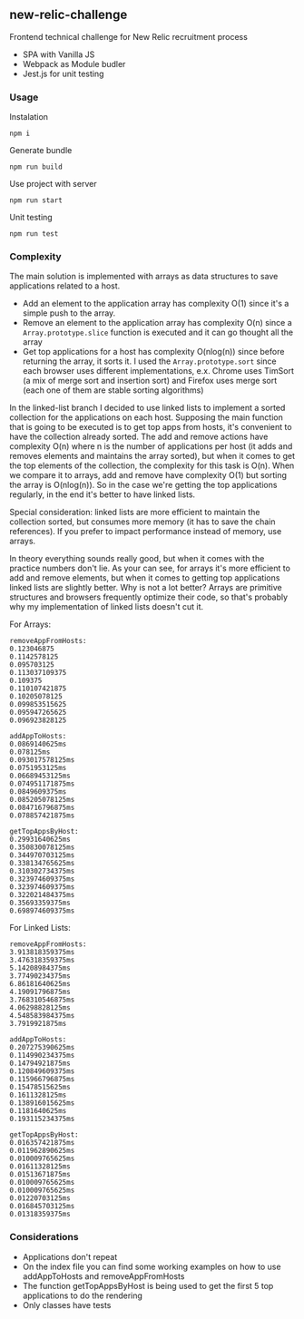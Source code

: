 ## new-relic-challenge
Frontend technical challenge for New Relic recruitment process

- SPA with Vanilla JS
- Webpack as Module budler
- Jest.js for unit testing

### Usage

Instalation
```
npm i
```

Generate bundle
```
npm run build
```

Use project with server
```
npm run start
```

Unit testing
```
npm run test
```

### Complexity

The main solution is implemented with arrays as data structures to save applications related to a host.
* Add an element to the application array has complexity O(1) since it's a simple push to the array.
* Remove an element to the application array has complexity O(n) since a `Array.prototype.slice` function is executed and it can go thought all the array
* Get top applications for a host has complexity O(nlog(n)) since before returning the array, it sorts it. I used the `Array.prototype.sort` since each browser uses different implementations, e.x. Chrome uses TimSort (a mix of merge sort and insertion sort) and Firefox uses merge sort (each one of them are stable sorting algorithms)

In the linked-list branch I decided to use linked lists to implement a sorted collection for the applications on each host. Supposing the main function that is going to be executed is to get top apps from hosts, it's convenient to have the collection already sorted. The add and remove actions have complexity O(n) where n is the number of applications per host (it adds and removes elements and maintains the array sorted), but when it comes to get the top elements of the collection, the complexity for this task is O(n). When we compare it to arrays, add and remove have complexity O(1) but sorting the array is O(nlog(n)). So in the case we're getting the top applications regularly, in the end it's better to have linked lists.

Special consideration: linked lists are more efficient to maintain the collection sorted, but consumes more memory (it has to save the chain references). If you prefer to impact performance instead of memory, use arrays.

In theory everything sounds really good, but when it comes with the practice numbers don't lie. As your can see, for arrays it's more efficient to add and remove elements, but when it comes to getting top applications linked lists are slightly better. Why is not a lot better? Arrays are primitive structures and browsers frequently optimize their code, so that's probably why my implementation of linked lists doesn't cut it.

For Arrays:
```
removeAppFromHosts:
0.123046875
0.1142578125
0.095703125
0.113037109375
0.109375
0.110107421875
0.10205078125
0.099853515625
0.095947265625
0.096923828125

addAppToHosts:
0.0869140625ms
0.078125ms
0.093017578125ms
0.0751953125ms
0.06689453125ms
0.074951171875ms
0.0849609375ms
0.085205078125ms
0.084716796875ms
0.078857421875ms

getTopAppsByHost:
0.29931640625ms
0.350830078125ms
0.344970703125ms
0.338134765625ms
0.310302734375ms
0.323974609375ms
0.323974609375ms
0.322021484375ms
0.35693359375ms
0.698974609375ms
```
For Linked Lists:
```
removeAppFromHosts:
3.913818359375ms
3.476318359375ms
5.14208984375ms
3.77490234375ms
6.86181640625ms
4.19091796875ms
3.768310546875ms
4.06298828125ms
4.548583984375ms
3.7919921875ms

addAppToHosts:
0.207275390625ms
0.114990234375ms
0.14794921875ms
0.120849609375ms
0.115966796875ms
0.15478515625ms
0.1611328125ms
0.138916015625ms
0.1181640625ms
0.193115234375ms

getTopAppsByHost:
0.016357421875ms
0.011962890625ms
0.010009765625ms
0.01611328125ms
0.01513671875ms
0.010009765625ms
0.010009765625ms
0.01220703125ms
0.016845703125ms
0.01318359375ms
```
### Considerations
* Applications don't repeat
* On the index file you can find some working examples on how to use addAppToHosts and removeAppFromHosts
* The function getTopAppsByHost is being used to get the first 5 top applications to do the rendering
* Only classes have tests